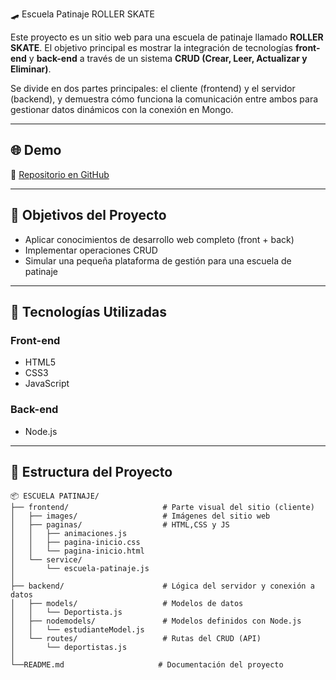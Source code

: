 🛹 Escuela Patinaje ROLLER SKATE

Este proyecto es un sitio web para una escuela de patinaje llamado **ROLLER SKATE**. El objetivo principal es mostrar la integración de tecnologías **front-end** y **back-end** a través de un sistema **CRUD (Crear, Leer, Actualizar y Eliminar)**.

Se divide en dos partes principales: el cliente (frontend) y el servidor (backend), y demuestra cómo funciona la comunicación entre ambos para gestionar datos dinámicos con la conexión en Mongo.

---

## 🌐 Demo

🔗 [Repositorio en GitHub](https://github.com/CrisAlejo316/ESCUELA-PATINAJE)


---

## 🎯 Objetivos del Proyecto

- Aplicar conocimientos de desarrollo web completo (front + back)
- Implementar operaciones CRUD
- Simular una pequeña plataforma de gestión para una escuela de patinaje

---

## 🚀 Tecnologías Utilizadas

### Front-end

- HTML5  
- CSS3  
- JavaScript  

### Back-end

- Node.js  


---

## 📂 Estructura del Proyecto
```
📦 ESCUELA PATINAJE/
├── frontend/                     # Parte visual del sitio (cliente)
│   ├── images/                   # Imágenes del sitio web
│   ├── paginas/                  # HTML,CSS y JS
│   │   ├── animaciones.js
│   │   ├── pagina-inicio.css
│   │   └── pagina-inicio.html
│   └── service/                   
│       └── escuela-patinaje.js
│
├── backend/                      # Lógica del servidor y conexión a datos
│   ├── models/                   # Modelos de datos 
│   │   └── Deportista.js
│   ├── nodemodels/               # Modelos definidos con Node.js 
│   │   └── estudianteModel.js
│   └── routes/                   # Rutas del CRUD (API)
│       └── deportistas.js
│
└──README.md                     # Documentación del proyecto

